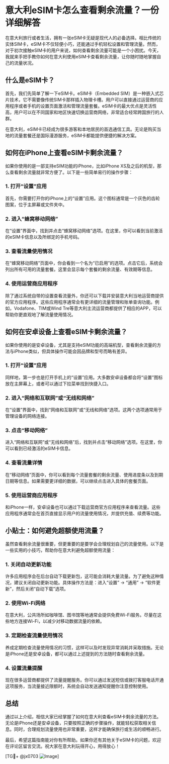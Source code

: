 # 意大利eSIM卡怎么查看剩余流量？一份详细解答

在意大利旅行或者生活，拥有一张eSIM卡无疑是现代人的必备选择。相比传统的实体SIM卡，eSIM卡不仅轻便小巧，还能通过手机轻松设置和管理流量。然而，对于初次接触eSIM卡的用户来说，如何查看剩余流量可能是一个小困扰。今天，我就来手把手教你如何在意大利使用eSIM卡查看剩余流量，让你随时随地掌握自己的流量状况。

## 什么是eSIM卡？

首先，我们先简单了解一下eSIM卡。eSIM卡（Embedded SIM）是一种嵌入式芯片技术，它不需要像传统SIM卡那样插入物理卡槽。用户可以直接通过运营商的应用程序或者手机的设置页面激活和管理流量套餐。eSIM卡的最大优点是灵活性高，用户可以在不同国家和地区快速切换运营商网络，非常适合经常跨国旅行的人群。

在意大利，eSIM卡已经成为很多游客和本地居民的首选通信工具。无论是购买当地的流量套餐还是国际漫游服务，eSIM卡都能提供便捷的解决方案。

## 如何在iPhone上查看eSIM卡剩余流量？

如果你使用的是一部支持eSIM功能的iPhone，比如iPhone XS及之后的机型，那么查看剩余流量就非常方便了。以下是一些简单易行的操作步骤：

### 1. 打开“设置”应用
首先，你需要打开你的iPhone上的“设置”应用。这个图标通常是一个灰色的齿轮图案，位于主屏幕或文件夹中。

### 2. 进入“蜂窝移动网络”
在“设置”界面中，找到并点击“蜂窝移动网络”选项。在这里，你可以看到当前激活的eSIM卡信息以及所绑定的手机号码。

### 3. 查看流量使用情况
在“蜂窝移动网络”页面中，你会看到一个名为“已启用”的选项。点击它后，系统会列出所有可用的流量套餐。这里会显示每个套餐的剩余流量、有效期等信息。

### 4. 使用运营商应用程序
除了通过系统自带的设置查看流量外，你还可以下载并安装意大利当地运营商提供的官方应用程序。这些应用程序通常会有更详细的流量管理和账单查询功能。例如，Vodafone、TIM或Wind Tre等意大利主流运营商都提供了相应的APP，可以帮助你更直观地了解流量使用情况。

## 如何在安卓设备上查看eSIM卡剩余流量？

如果你使用的是安卓设备，尤其是支持eSIM功能的高端机型，查看剩余流量的方法与iPhone类似，但具体操作可能会因品牌和型号而略有差异。

### 1. 打开“设置”应用
同样地，第一步也是打开手机上的“设置”应用。大多数安卓设备都会将“设置”图标放在主屏幕上，或者可以通过下拉菜单找到快捷入口。

### 2. 进入“网络和互联网”或“无线和网络”
在“设置”界面中，找到“网络和互联网”或“无线和网络”选项。这两个选项通常用于管理设备的网络连接。

### 3. 点击“移动网络”
进入“网络和互联网”或“无线和网络”后，找到并点击“移动网络”选项。在这里，你可以看到已经激活的eSIM卡信息。

### 4. 查看流量详情
在“移动网络”页面中，你可以看到每个流量套餐的剩余流量、使用进度条以及到期日期等信息。如果需要更详细的数据，可以继续点击进入具体的套餐页面。

### 5. 使用运营商应用程序
和iPhone一样，安卓设备也可以通过下载运营商官方应用程序来查看流量。这些应用程序通常会在首页直接显示用户的流量使用情况，并提供充值、续费等功能。

## 小贴士：如何避免超额使用流量？

虽然查看剩余流量很重要，但更重要的是要学会合理规划自己的流量使用。以下是一些实用的小技巧，帮助你在意大利避免超额使用流量：

### 1. 关闭自动更新功能
许多应用程序会在后台自动下载更新包，这可能会消耗大量流量。为了避免这种情况，建议关闭自动更新功能。具体操作方法是：进入“设置” -> “通用” -> “软件更新”，然后关闭“自动下载”选项。

### 2. 使用Wi-Fi网络
在意大利，公共场所如咖啡馆、图书馆等地通常会提供免费Wi-Fi服务。尽量在这些地方连接Wi-Fi，以减少对移动数据流量的依赖。

### 3. 定期检查流量使用情况
养成定期检查流量使用情况的习惯，这样可以及时发现异常消耗并采取措施。无论是iPhone还是安卓设备，都可以通过上述提到的方法随时查看剩余流量。

### 4. 设置流量提醒
现在很多运营商都提供了流量提醒服务。你可以通过发送短信或拨打客服电话开通这项服务，当流量接近限额时，系统会自动发送通知提醒你注意控制使用。

## 总结

通过以上介绍，相信大家已经掌握了如何在意大利查看eSIM卡剩余流量的方法。无论是iPhone还是安卓设备，只要按照正确的步骤操作，就能轻松获取相关信息。同时，合理规划流量使用也非常重要，这样才能确保旅行或生活的顺畅进行。

最后，希望这篇指南能对你有所帮助。如果你还有其他关于eSIM卡的问题，欢迎在评论区留言交流。祝大家在意大利玩得开心，用得放心！

[TG💪+ @jx0703 ![Image](https://github.com/user-attachments/assets/dbca1d08-cadb-493c-b0ec-ad6f7a83f270)]